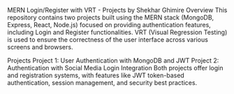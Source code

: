 MERN Login/Register with VRT - Projects by Shekhar Ghimire
Overview
This repository contains two projects built using the MERN stack (MongoDB, Express, React, Node.js) focused on providing authentication features, including Login and Register functionalities. VRT (Visual Regression Testing) is used to ensure the correctness of the user interface across various screens and browsers.

Projects
Project 1: User Authentication with MongoDB and JWT
Project 2: Authentication with Social Media Login Integration
Both projects offer login and registration systems, with features like JWT token-based authentication, session management, and security best practices.
